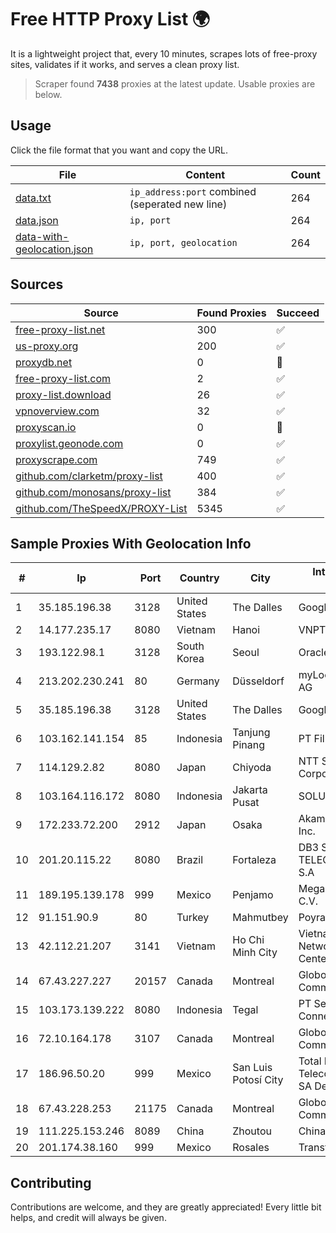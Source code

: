 
# Free HTTP Proxy List 🌍

It is a lightweight project that, every 10 minutes, scrapes lots of free-proxy sites, validates if it works, and serves a clean proxy list.


> Scraper found **7438** proxies at the latest update. Usable proxies are below.

## Usage

Click the file format that you want and copy the URL.


|File|Content|Count|
|----|-------|-----|
|[data.txt](https://raw.githubusercontent.com/themiralay/Proxy-List-World/master/data.txt)|`ip_address:port` combined (seperated new line)|264|
|[data.json](https://raw.githubusercontent.com/themiralay/Proxy-List-World/master/data.json)|`ip, port`|264|
|[data-with-geolocation.json](https://raw.githubusercontent.com/themiralay/Proxy-List-World/master/data-with-geolocation.json)|`ip, port, geolocation`|264|

## Sources

|Source|Found Proxies|Succeed|
|------|-------------|-------|
|[free-proxy-list.net](https://free-proxy-list.net)|300|✅|
|[us-proxy.org](https://www.us-proxy.org)|200|✅|
|[proxydb.net](http://proxydb.net)|0|🚫|
|[free-proxy-list.com](https://free-proxy-list.com/?page=&port=&type%5B%5D=http&type%5B%5D=https&up_time=0&search=Search)|2|✅|
|[proxy-list.download](https://www.proxy-list.download/HTTP)|26|✅|
|[vpnoverview.com](https://vpnoverview.com/privacy/anonymous-browsing/free-proxy-servers)|32|✅|
|[proxyscan.io](https://www.proxyscan.io)|0|🚫|
|[proxylist.geonode.com](https://proxylist.geonode.com/api/proxy-list?limit=300&page=1&sort_by=lastChecked&sort_type=desc&protocols=http,https)|0|✅|
|[proxyscrape.com](https://api.proxyscrape.com/v2/?request=displayproxies&protocol=http&timeout=10000&country=all&ssl=all&anonymity=all)|749|✅|
|[github.com/clarketm/proxy-list](https://raw.githubusercontent.com/clarketm/proxy-list/master/proxy-list-raw.txt)|400|✅|
|[github.com/monosans/proxy-list](https://raw.githubusercontent.com/monosans/proxy-list/main/proxies/http.txt)|384|✅|
|[github.com/TheSpeedX/PROXY-List](https://raw.githubusercontent.com/TheSpeedX/PROXY-List/master/http.txt)|5345|✅|


## Sample Proxies With Geolocation Info

|#|Ip|Port|Country|City|Internet Service Provider|
|-|--|----|-------|----|-------------------------|
|1|35.185.196.38|3128|United States|The Dalles|Google LLC|
|2|14.177.235.17|8080|Vietnam|Hanoi|VNPT|
|3|193.122.98.1|3128|South Korea|Seoul|Oracle Corporation|
|4|213.202.230.241|80|Germany|Düsseldorf|myLoc managed IT AG|
|5|35.185.196.38|3128|United States|The Dalles|Google LLC|
|6|103.162.141.154|85|Indonesia|Tanjung Pinang|PT Filltech Antar Nusa|
|7|114.129.2.82|8080|Japan|Chiyoda|NTT SmartConnect Corporation|
|8|103.164.116.172|8080|Indonesia|Jakarta Pusat|SOLUSINET|
|9|172.233.72.200|2912|Japan|Osaka|Akamai Technologies, Inc.|
|10|201.20.115.22|8080|Brazil|Fortaleza|DB3 SERVICOS DE TELECOMUNICACOES S.A|
|11|189.195.139.178|999|Mexico|Penjamo|Mega Cable, S.A. de C.V.|
|12|91.151.90.9|80|Turkey|Mahmutbey|Poyraz Hosting|
|13|42.112.21.207|3141|Vietnam|Ho Chi Minh City|Vietnam Internet Network Information Center|
|14|67.43.227.227|20157|Canada|Montreal|GloboTech Communications|
|15|103.173.139.222|8080|Indonesia|Tegal|PT Serayu Multi Connection|
|16|72.10.164.178|3107|Canada|Montreal|GloboTech Communications|
|17|186.96.50.20|999|Mexico|San Luis Potosí City|Total Play Telecomunicaciones SA De CV|
|18|67.43.228.253|21175|Canada|Montreal|GloboTech Communications|
|19|111.225.153.246|8089|China|Zhoutou|China Telecom|
|20|201.174.38.160|999|Mexico|Rosales|Transtelco Inc|



## Contributing

Contributions are welcome, and they are greatly appreciated! Every
little bit helps, and credit will always be given.

